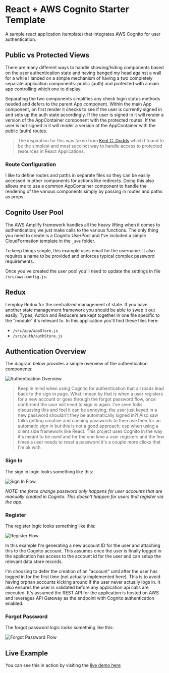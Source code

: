 # React + AWS Cognito Starter Template

A sample react application (template) that integrates AWS Cognito for user authentication.

## Public vs Protected Views

There are many different ways to handle showing/hiding components based on the user authentication state and having banged my head against a wall for a while I landed on a simple mechanism of having a two completely separate application components: public (auth) and protected with a main app controlling which one to display.

Separating the two components simplifies any check login status methods needed and defers to the parent App component. Within the main App component, on first render it checks to see if the user is currently signed in and sets up the auth state accordingly. If the user is signed in it will render a version of the AppContainer component with the protected routes. If the user is not signed in it will render a version of the AppContainer with the public (auth) routes.

> The inspiration for this was taken from [Kent C. Dodds](https://kentcdodds.com/blog/authentication-in-react-applications) which I found to be the simplest and most succinct way to handle access to protected resources in React Applications.

### Route Configuration

I like to define routes and paths in separate files so they can be easily accessed in other components for actions like redirects. Doing this also allows me to use a common AppContainer component to handle the rendering of the various components simply by passing in routes and paths as props.

## Cognito User Pool

The AWS Amplify framework handles all the heavy lifting when it comes to authentication; we just make calls to the various functions. The only thing you need to create is a Cognito UserPool and I've included a simple CloudFormation template in the `_aws` folder.

To keep things simple, this example uses email for the username. It also requires a name to be provided and enforces typical complex password requirements.

Once you've created the user pool you'll need to update the settings in file `/src/aws-config.js`.

## Redux

I employ Redux for the centralized management of state. If you have another state management framework you should be able to swap it out easily. Types, Action and Reducers are kept together in one file specific to the "module" it's relevant to. In this application you'll find these files here:

- `/src/app/appStore.js`
- `/src/auth/authStore.js`

## Authentication Overview

The diagram below provides a simple overview of the authentication components:

![Authentication Overview](_resources/auth-flow-overview.png)

> Keep in mind when using Cognito for authentication that all roads lead back to the sign in page. What I mean by that is when a user registers for a new account or goes through the forgot password flow, once confirmed the user will need to sign in again. I've seen folks discussing this and feel it can be annoying; the user just keyed in a new password shouldn't they be automatically signed in?! Also saw folks getting creative and caching passwords to then use then for an automatic sign in but this is not a good approach; esp when using a client side framework like React. This project uses Cognito in the way it's meant to be used and for the one time a user registers and the few times a user needs to reset a password it's a couple more clicks that I'm ok with.

### Sign In

The sign in logic looks something like this:

![Sign In Flow](_resources/auth-flow-sign-in.png)

_NOTE: the force change password only happens for user accounts that are manually created in Cognito. This doesn't happen for users that register via the app._

### Register

The register logic looks something like this:

![Register Flow](_resources/auth-flow-register.png)

In this example I'm generating a new account ID for the user and attaching this to the Cognito account. This assumes once the user is finally logged in the application has access to the account id for the user and can setup the relevant data store records.

I'm choosing to defer the creation of an "account" until after the user has logged in for the first time (not actually implemented here). This is to avoid having orphan accounts kicking around if the user never actually logs in. It also ensures the user is validated before any application api calls are executed. It's assumed the REST API for the application is hosted on AWS and leverages API Gateway as the endpoint with Cognito authentication enabled.

### Forgot Password

The forgot password logic looks something like this:

![Forgot Password Flow](_resources/auth-flow-forgot-pwd.png)

## Live Example

You can see this in action by visiting the [live demo here](http://reactcognito.pjdsolutions.com)
